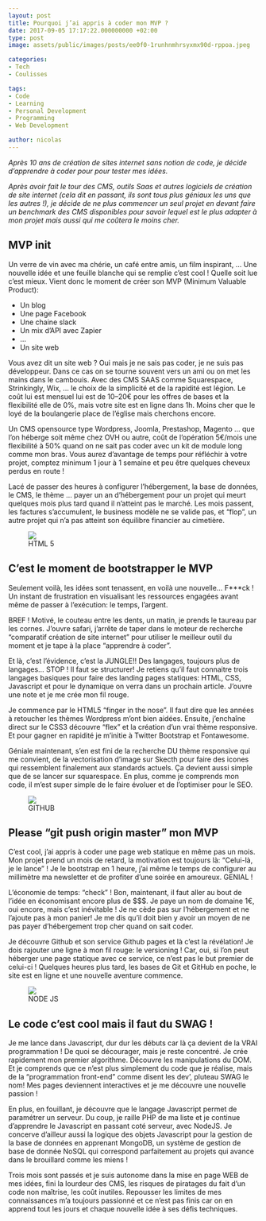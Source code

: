 ```yaml
---
layout: post
title: Pourquoi j’ai appris à coder mon MVP ?
date: 2017-09-05 17:17:22.000000000 +02:00
type: post
image: assets/public/images/posts/ee0f0-1runhnmhrsyxmx90d-rppoa.jpeg

categories:
- Tech
- Coulisses

tags:
- Code
- Learning
- Personal Development
- Programming
- Web Development

author: nicolas
---
```

<em>Après 10 ans de création de sites internet sans notion de code, je décide d’apprendre à coder pour pour tester mes idées.

Après avoir fait le tour des CMS, outils Saas et autres logiciels de création de site internet (cela dit en passant, ils sont tous plus géniaux les uns que les autres !), je décide de ne plus commencer un seul projet en devant faire un benchmark des CMS disponibles pour savoir lequel est le plus adapter à mon projet mais aussi qui me coûtera le moins cher.</em>

## MVP init

Un verre de vin avec ma chérie, un café entre amis, un film inspirant, … Une nouvelle idée et une feuille blanche qui se remplie c’est cool ! Quelle soit lue c’est mieux. Vient donc le moment de créer son MVP (Minimum Valuable Product):

- Un blog
- Une page Facebook
- Une chaine slack
- Un mix d’API avec Zapier
- …
- Un site web

Vous avez dit un site web ? Oui mais je ne sais pas coder, je ne suis pas développeur. Dans ce cas on se tourne souvent vers un ami ou on met les mains dans le cambouis. Avec des CMS SAAS comme Squarespace, Strinkingly, Wix, … le choix de la simplicité et de la rapidité est légion. Le coût lui est mensuel lui est de 10–20€ pour les offres de bases et la flexibilité elle de 0%, mais votre site est en ligne dans 1h. Moins cher que le loyé de la boulangerie place de l’église mais cherchons encore.

Un CMS opensource type Wordpress, Joomla, Prestashop, Magento … que l’on héberge soit même chez OVH ou autre, coût de l’opération 5€/mois une flexibilité à 50% quand on ne sait pas coder avec un kit de module long comme mon bras. Vous aurez d’avantage de temps pour réfléchir à votre projet, comptez minimum 1 jour à 1 semaine et peu être quelques cheveux perdus en route !

Lacé de passer des heures à configurer l’hébergement, la base de données, le CMS, le thème … payer un an d’hébergement pour un projet qui meurt quelques mois plus tard quand il n’atteint pas le marché. Les mois passent, les factures s’accumulent, le business modèle ne se valide pas, et “flop”, un autre projet qui n’a pas atteint son équilibre financier au cimetière.
<figure class="wp-caption"><img src="{{ site.siteurl }}/{{ site.imgpost }}/189a1-1eanj7r6w5dwjh7wivduuda.jpeg" />
<figcaption class="wp-caption-text">HTML 5</figcaption>
</figure>

## C’est le moment de bootstrapper le MVP

Seulement voilà, les idées sont tenassent, en voilà une nouvelle… F\*\*\*ck ! Un instant de frustration en visualisant les ressources engagées avant même de passer à l’exécution: le temps, l’argent.

BREF ! Motivé, le couteau entre les dents, un matin, je prends le taureau par les cornes. J’ouvre safari, j’arrête de taper dans le moteur de recherche “comparatif création de site internet” pour utiliser le meilleur outil du moment et je tape à la place “apprendre à coder”.

Et là, c’est l’évidence, c’est la JUNGLE!! Des langages, toujours plus de langages… STOP ! Il faut se structurer! Je retiens qu’il faut connaitre trois langages basiques pour faire des landing pages statiques: HTML, CSS, Javascript et pour le dynamique on verra dans un prochain article. J’ouvre une note et je me crée mon fil rouge.

Je commence par le HTML5 “finger in the nose”. Il faut dire que les années à retoucher les thèmes Wordpress m’ont bien aidées. Ensuite, j’enchaîne direct sur le CSS3 découvre “flex” et la création d’un vrai thème responsive. Et pour gagner en rapidité je m’initie à Twitter Bootstrap et Fontawesome.

Géniale maintenant, s’en est fini de la recherche DU thème responsive qui me convient, de la vectorisation d’image sur Skecth pour faire des icones qui ressemblent finalement aux standards actuels. Ça devient aussi simple que de se lancer sur squarespace. En plus, comme je comprends mon code, il m’est super simple de le faire évoluer et de l’optimiser pour le SEO.
<figure class="wp-caption"><img src="{{ site.siteurl }}/{{ site.imgpost }}/fa4c1-1dhztb_t6gjm6j8ouhwcqxa.png" />
<figcaption class="wp-caption-text">GITHUB</figcaption>
</figure>

## Please “git push origin master” mon MVP

C’est cool, j’ai appris à coder une page web statique en même pas un mois. Mon projet prend un mois de retard, la motivation est toujours là: “Celui-là, je le lance” ! Je le bootstrap en 1 heure, j’ai même le temps de configurer au millimètre ma newsletter et de profiter d’une soirée en amoureux. GENIAL !

L’économie de temps: “check” ! Bon, maintenant, il faut aller au bout de l’idée en économisant encore plus de $$$. Je paye un nom de domaine 1€, oui encore, mais c’est inévitable ! Je ne cède pas sur l’hébergement et ne l’ajoute pas à mon panier! Je me dis qu’il doit bien y avoir un moyen de ne pas payer d’hébergement trop cher quand on sait coder.

Je découvre Github et son service Github pages et là c’est la révélation! Je dois rajouter une ligne à mon fil rouge: le versioning ! Car, oui, si l’on peut héberger une page statique avec ce service, ce n’est pas le but premier de celui-ci ! Quelques heures plus tard, les bases de Git et GitHub en poche, le site est en ligne et une nouvelle aventure commence.
<figure class="wp-caption"><img src="{{ site.siteurl }}/{{ site.imgpost }}/e8b22-11czy1ngfc50mjx7vxlphqa.png" />
<figcaption class="wp-caption-text">NODE JS</figcaption>
</figure>

## Le code c’est cool mais il faut du SWAG !

Je me lance dans Javascript, dur dur les débuts car là ça devient de la VRAI programmation ! De quoi se décourager, mais je reste concentré. Je crée rapidement mon premier algorithme. Découvre les manipulations du DOM. Et je comprends que ce n’est plus simplement du code que je réalise, mais de la “programmation front-end” comme disent les dev’, pluteau SWAG le nom! Mes pages deviennent interactives et je me découvre une nouvelle passion !

En plus, en fouillant, je découvre que le langage Javascript permet de paramétrer un serveur. Du coup, je raille PHP de ma liste et je continue d’apprendre le Javascript en passant coté serveur, avec NodeJS. Je concerve d’ailleur aussi la logique des objets Javascript pour la gestion de la base de données en apprenant MongoDB, un système de gestion de base de donnée NoSQL qui correspond parfaitement au projets qui avance dans le brouillard comme les miens !

Trois mois sont passés et je suis autonome dans la mise en page WEB de mes idées, fini la lourdeur des CMS, les risques de piratages du fait d’un code non maîtrise, les coût inutiles. Repousser les limites de mes connaissances m’a toujours passionné et ce n’est pas finis car on en apprend tout les jours et chaque nouvelle idée à ses défis techniques.